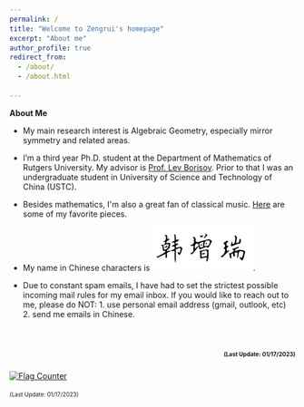 ```yaml
---
permalink: /
title: "Welcome to Zengrui's homepage"
excerpt: "About me"
author_profile: true
redirect_from: 
  - /about/
  - /about.html

---
```


**About Me**

- My main research interest is Algebraic Geometry, especially mirror symmetry and related areas.

- I’m a third year Ph.D. student at the Department of Mathematics of Rutgers University. My advisor is <a href="https://sites.math.rutgers.edu/~borisov/">Prof. Lev Borisov</a>. Prior to that I was an undergraduate student in University of Science and Technology of China (USTC).

- Besides mathematics, I'm also a great fan of classical music. <a href="https://zengruihan.github.io/music/">Here</a> are some of my favorite pieces.

- My name in Chinese characters is <img src='/images/F5DE2F02-3E7A-4294-A2ED-7FB4281DAB47.jpeg' style='transform: rotate(0deg);'>.

- Due to constant spam emails, I have had to set the strictest possible incoming mail rules for my email inbox. If you would like to reach out to me, please do NOT: 1. use personal email address (gmail, outlook, etc) 2. send me emails in Chinese.

<h1 style="text-align:right"><font size=1>(Last Update: 01/17/2023)</font> </h1>

<a href="https://info.flagcounter.com/u8zB"><img src="https://s11.flagcounter.com/count/u8zB/bg_FFFFFF/txt_000000/border_FFFFFF/columns_2/maxflags_6/viewers_0/labels_0/pageviews_1/flags_0/percent_0/" alt="Flag Counter" border="0"></a>

<font size=1>(Last Update: 01/17/2023)</font>
